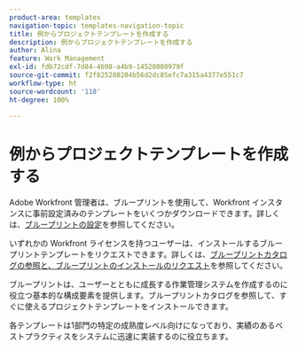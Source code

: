 ```yaml
---
product-area: templates
navigation-topic: templates-navigation-topic
title: 例からプロジェクトテンプレートを作成する
description: 例からプロジェクトテンプレートを作成する
author: Alina
feature: Work Management
exl-id: fdb72cdf-7d84-4698-a4b9-14520080979f
source-git-commit: f2f825280204b56d2dc85efc7a315a4377e551c7
workflow-type: ht
source-wordcount: '118'
ht-degree: 100%

---
```


# 例からプロジェクトテンプレートを作成する

<!--
<p data-mc-conditions="QuicksilverOrClassic.Draft mode">(NOTE: this is for QS only. Rest of the article still OK for classic.)</p>
-->

Adobe Workfront 管理者は、ブループリントを使用して、Workfront インスタンスに事前設定済みのテンプレートをいくつかダウンロードできます。詳しくは、[ブループリントの設定](../../../administration-and-setup/blueprints/configure-template-package.md)を参照してください。

いずれかの Workfront ライセンスを持つユーザーは、インストールするブループリントテンプレートをリクエストできます。詳しくは、[ブループリントカタログの参照と、ブループリントのインストールのリクエスト](../../../administration-and-setup/blueprints/browse-catalog.md)を参照してください。

ブループリントは、ユーザーとともに成長する作業管理システムを作成するのに役立つ基本的な構成要素を提供します。ブループリントカタログを参照して、すぐに使えるプロジェクトテンプレートをインストールできます。

各テンプレートは1部門の特定の成熟度レベル向けになっており、実績のあるベストプラクティスをシステムに迅速に実装するのに役立ちます。
